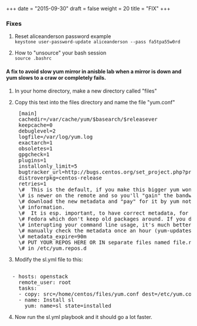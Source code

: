 +++
date = "2015-09-30"
draft = false
weight = 20
title = "FIX"
+++

### Fixes

1. Reset aliceanderson password example  
   `keystone user-password-update aliceanderson --pass fa5tpa55w0rd`


2. How to "unsource" your bash session  
   `source .bashrc`

#### A fix to avoid slow yum mirror in anisble lab when a mirror is down and yum slows to a craw or completely fails.

1. In your home directory, make a new directory called "files"

2. Copy this text into the files directory and name the file "yum.conf"
<pre>
    [main]
    cachedir=/var/cache/yum/$basearch/$releasever
    keepcache=0
    debuglevel=2
    logfile=/var/log/yum.log
    exactarch=1
    obsoletes=1
    gpgcheck=1
    plugins=1
    installonly_limit=5
    bugtracker_url=http://bugs.centos.org/set_project.php?project_id=23&ref=http://bugs.centos.org/bug_report_page.php?category=yum
    distroverpkg=centos-release
    retries=1
    \#  This is the default, if you make this bigger yum won't see if the metadata
    \# is newer on the remote and so you'll "gain" the bandwidth of not having to
    \# download the new metadata and "pay" for it by yum not having correct
    \# information.
    \#  It is esp. important, to have correct metadata, for distributions like
    \# Fedora which don't keep old packages around. If you don't like this checking
    \# interupting your command line usage, it's much better to have something
    \# manually check the metadata once an hour (yum-updatesd will do this).
    \# metadata_expire=90m
    \# PUT YOUR REPOS HERE OR IN separate files named file.repo
    \# in /etc/yum.repos.d    
</pre>

3. Modify the sl.yml file to this:

<pre> 
  - hosts: openstack
    remote_user: root
    tasks:
    - copy: src=/home/centos/files/yum.conf dest=/etc/yum.conf owner=root group=root mode=0644
    - name: Install sl
      yum: name=sl state=installed
</pre>

4. Now run the sl.yml playbook and it should go a lot faster.
